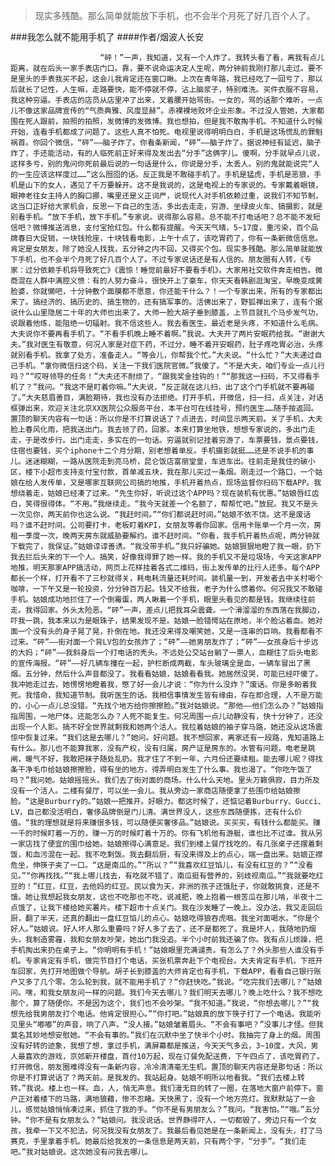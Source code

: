 > 现实多残酷。那么简单就能放下手机，也不会半个月死了好几百个人了。

###我怎么就不能用手机了
####作者/烟波人长安

						“砰！”一声，我知道，又有一个人炸了。我转头看了看，离我有点儿距离，就在后头一家手表店门口。靠，要不说命运决定人生呢，两分钟前我刚打那儿走过。要不是里头的手表我买不起，这会儿我肯定还在窗口瞅。上次在青年路，我已经吃了一回亏了，那以后就长了记性，人生嘛，走路要快，能不停就不停，沾上脑浆子，特别难洗。买件衣服不容易，我这种穷逼。手表店的店员从店里冲了出来，叉着腰开始骂街。一女的，骂的话那个难听，一点儿不像这家品牌宣传的“气质典雅、风度显赫”。赤裸裸地败坏企业形象。不过没人管她，大家都围在死人跟前，拍照的拍照，发微博的发微博。我也想拍，但是我不敢掏手机。不知道什么时候开始，连看手机都成了问题了。这些人真不怕死。电视里说得明明白白，手机是这场慌乱的罪魁祸首。你回个微信，“砰”——脑子炸了。你看条新闻，“砰”——脑子炸了。据说神经有延迟，脑子炸了，手还能活动，有的人临死前正好来得及发出去“分手”这俩字儿。傻啊，分手就早点儿说，这样多亏，别的鬼问你死前最后说的一句话是什么，你说是分手，太丢人。别的鬼就能说完“人的一生应该这样度过……”这么囫囵的话。反正我是不敢碰手机了。手机是猛虎，手机是恶狼，手机是山下的女人，遇见了千万要躲开。这不是我说的，这是电视上的专家说的。专家戴着眼镜，眼神老往女主持人的胸口挪，嘴里还是义正词严，说现代人对手机依赖过重，说我们不知节制，这当口正好给大家机会，反思一下自己的生活，多出去走走，穷游、坐绿皮火车、搞摄影，就是别看手机。“放下手机，放下手机。”专家说。说得那么容易。总不能不打电话吧？总不能不发短信吧？微博推送消息，支付宝抢红包。什么都有提醒。今天天气晴，5~17度，重污染，百个品牌春日大促销，一块钱抢座，十块钱看电影，上午十点了，该吃胃药了，你有一条新微信信息。肯定是女朋友，除了她没人找我，五分钟之内不回，又得买个包。现实多残酷。那么简单就能放下手机，也不会半个月死了好几百个人了。不过专家说话还是有人信的。朋友圈有人转，《专家：过分依赖手机将导致死亡》《震惊！睡觉前最好不要看手机》。大家用社交软件奔走相告。微商混在人群中满腔义愤：有的人努力奋斗，很快开上了豪车，你天天看韩剧逛淘宝，早晚变成黄脸婆，你就懒吧，十分钟敷个面膜都不愿意，你还能干什么？！一个专家出来，所有的专家都出来了。搞经济的、搞历史的、搞生物的，还有搞军事的。活佛出来了，野狐禅出来了，连有个据说什么山里隐居二十年的大师也出来了。大师一脸大胡子垂到膝盖，上节目就扎个马步发气功，说跟着他练，能阻绝一切辐射。我不信这些人。我去看医生。最近老是头疼，不知道什么毛病。大夫说你不要再看手机了。“不看手机晚上睡不着啊。”我说。大夫开了两片安眠药给我。“谢谢大夫。”我对医生有敬意，何况人家是对症下药，不过分，睡不着开安眠药，肚子疼吃胃必治，头疼就别看手机。我拿了处方，准备走人。“等会儿，你帮我个忙。”大夫说。“什么忙？”大夫递过自己手机。“拿你微信扫这个码，关注一下我们医院官微。”我傻了。“不是大夫，咱们专业一点儿行吗？”“哎呀领导的任务！”大夫还不耐烦了，“跟我奖金挂钩的！”“那我这一扫码，不又得看手机了？”我问。“我这不是盯着你嘛。”大夫说，“反正就在这儿扫，出了这个门手机就不要再碰了。”大夫慈眉善目，满脸期待，我也没有办法拒绝。打开手机，开微信，扫一扫，点关注，对话框弹出来，欢迎关注北京XX医院公众服务平台，本平台可在线挂号，预约医生……随手按返回。置顶的聊天内容有一句话：所以你是不打算说话了？点进去，时间显示两天前。关了手机，大夫脸上春风化雨，把我送出门。我去领了药，回家。本来打算坐地铁，想想专家说的，多出门走走，于是改步行。出门走走，多实在的一句话。穷逼就别记挂着穷游了，车票要钱，景点要钱，住宿也要钱，买个iphone十二个月分期，别老想着单反。手机摄影就挺……还是不说手机的事儿。迷迷糊糊，一路从医院走到亮马桥，昆仑饭店富丽堂皇，车进车出。往前走是我住的破小区，楼下小超市支持支付宝付款，首单减五块，我在那儿买过一条烟。刚走过一个路口，一个姑娘在给人发传单，又是哪家互联网公司搞的地推，手机开着热点，现场监督你扫码下载APP。我想绕着走，姑娘已经凑了过来。“先生你好，听说过这个APP吗？现在装机有优惠。”姑娘唇红齿白，笑得很得体。“不用。”我继续走。“我今天就差一个名额了，帮帮忙吧。”放屁。我又不是头一次见你，两天前你也这么说。“我赶时间。”“你们都说赶时间。”姑娘不依不饶。这不是废话吗？谁不赶时间。公司要打卡，老板盯着KPI，女朋友等着你回家。信用卡账单一个月一次，房租一季度一次，晚两天房东就威胁要解约。谁不赶时间。“你看，我手机开着热点呢，两分钟就下载完了，我保证。”姑娘谆谆善诱。“我没带手机。”我只好骗她。姑娘狠狠地瞪了我一眼，扔下我去拦后头来的下一个人。搞笑，好像我得罪了她一样。我的手机又不是垃圾场，今天这家APP地推，明天那家APP搞活动，网页上花样挂着各式二维码，街上发传单的比行人还多。每个APP都长一个样，打开看不了三秒就得关，耗电耗流量还耗时间。装机量一到，开发者去中关村喝个咖啡，一下午又是一轮投资，分分钟百万起。钱又不给我，老子为什么惯着你。何况我又不敢碰手机。姑娘成功地拦住了一个倒霉蛋，两人瞅着一个手机，眼里头看见的都是钱。我继续往前走。我得回家。外头太险恶。“砰”一声，差点儿把我耳朵震聋。一个滑溜溜的东西落在我脚边，吓我一跳，我本来以为是眼珠子，结果发现不是。姑娘一脸错愕站在原地，半个脸沾着血。她对面一个没有头的身子晃了晃，扑倒在地。我还没来得及嘲笑她，又是一连串的巨响。我看都看不过来。“砰”——街对面一个背LV包的女孩炸了；“砰”——她男朋友炸了；“砰”——女孩身后十步远的大妈；“砰”——我斜身后一个打电话的秃头。不远处公交站台躺了一票人，血糊住了后头电影的宣传海报。“砰”——好几辆车撞在一起，护栏断成两截，车头玻璃全是血，一辆车冒出了黑烟。五分钟，然后什么声音都没了。我看看姑娘，姑娘看看我。她居然没哭，可能已经吓傻了。我冲她走过去，她愣愣地瞪着我，憋了好一会儿才说：“你为什么没炸？”废话。你是多盼着我死。我惜命，我知道节制。我听医生的话。我相信事情发生皆有缘由，存在即合理，人不是万能的，小心一点儿总没错。“先找个地方给你擦擦脸。”我对姑娘说。“那他——他们怎么办？”姑娘指指周围，一地尸体。还能怎么办？人死不能复生。何况周围一点儿动静没有，快十分钟了，还没出现一个人影。搞不好全世界就剩我和她两个活人。我拉着姑娘的袖子穿马路，她还没从这场震惊中恢复过来。“我们这是去哪儿？”她问。好问题。我不想回家，离家还有一段路，鬼知道路上有什么。那儿也不能算我家，没有产权，没有归属，房产证是房东的。水管有问题，电老是跳闸，暖气不好，我敢把袜子随处乱扔。我才住了不到一年，六月份还要续租。能去哪儿呢？得找条干净毛巾给姑娘擦擦脸，得有坐的地方，得弄明白发生了什么事。我也渴了。“你吃午饭了吗？”我问她。姑娘摇摇头。我们去了街对面的商场。什么什么天地。里头万籁俱寂，目力所及没有一个活人。二楼有餐厅，可以坐一会儿。我从旁边一家商店随便拿了些围巾给姑娘擦脸。“这是Burburry的。”姑娘一把推开。好眼力。都这时候了，还惦记着Burburry、Gucci、LV，自己都没活明白，奢侈品牌倒是门儿清。满世界没人，这些东西随便拣，还有什么价值。“我的理想就是将来赚很多钱，可以随便买奢侈品。”姑娘说。买买买，有钱什么都能买。赚一千的时候盯着一万的，赚一万的时候盯着十万的。你有飞机他有游艇，谁也比不过谁。我从另一家店找了便宜的围巾给她。姑娘擦得心满意足。我们到楼上餐厅找吃的。有几张桌子还摆着剩饭，和血污混在一起。我不吃剩饭。我去翻后厨，有没来得及上的点心，端一盘出来。姑娘正襟危坐，伸筷子夹了一口。“这是南瓜的。”“所以？”“我喜欢红豆馅儿，有没有红豆的？”“没看见。”“你再找找。”“我上哪儿找去，有吃就不错了，南瓜挺有营养的，别歧视南瓜。”“我就要吃红豆的！”红豆，红豆，去他妈的红豆。民以食为天，非洲的孩子还饿肚子，你就敢挑食，还是不饿。她让我想起我女朋友，这也不吃那也不吃，说减肥，晚上抱着一根苦瓜在那儿啃，半夜十二点饿了，让我下楼给她买薯片。楼下超市十点关门。我在沙发睡了一晚上。没办法，我又走回后厨，翻了半天，还真的翻出一盘红豆馅儿的点心。姑娘吃得狼吞虎咽。我坐对面喝水。“你是个好人。”姑娘说。好人坏人那么重要吗？好人多了去了，还不是都死了。我是坏人，我随地扔烟头，我制造雾霾，我和女朋友吵架，她出门我没追。半个小时前我还骗了你。我有点儿烦躁，把手机掏出来扔在桌子上。“你明明有手机！”姑娘眼里充满谴责。有怎么了？外头那些人谁没有手机。专家肯定有手机，做完节目打个电话，买张机票奔赴下个电视台。大夫肯定有手机，下班开车回家，先打开地图做个导航。胡子长到膝盖的大师肯定也有手机，下载APP，看看自己银行账户又多了几个零。怎么轮到我，就不能用手机了？“你赶快吃。”我说。“吃完我们去哪儿？”姑娘问。嘿，和我女朋友问一样的问题。我们今天去哪儿？我们明天去哪儿？晚上吃什么？我不想吃那个，算了随便你。不是因为这个，我们也不会吵架。“我不知道。”我说，“你想去哪儿？”“我想先给我男朋友打个电话。他肯定很担心。”“你打吧。”姑娘真的放下筷子打了一个电话。我能听见里头“嘟嘟”的声音，响了八声。“没人接。”姑娘皱着眉头。“不会有事吧？”没事儿才怪。但我莫名其妙地想安慰她。“不会有事的。”我们在沉默中坐了快半个小时。我抽完了身上的烟。周围没有好转的迹象，我想了想，拿过手机，满屏幕都是推送，今天天气多云，3~10度，大风，男人最喜欢的游戏，京郊新开楼盘，首付10万起，现在订餐免配送费，下午四点了，该吃胃药了。打开微信，朋友圈难得没有一条新内容，冷冷清清毫无生机。置顶的聊天内容还是那句话：所以你是不打算说话了？两天前。是我发的。我站起身。姑娘不明所以地看我。“我们去楼上转转。”我说。楼上也一样。血，人，悄无声息。我们漫无目的转了一圈，在落地大窗户前停下。窗户正对着楼下的马路，满地狼藉，惨不忍睹。天快黑了，没有一个地方亮灯。我默默站了一会儿，感觉姑娘悄悄凑过来，抓住了我的手。“你不是有男朋友么？”我问。“我害怕。”“哦。”五分钟。“你不是有女朋友么？”姑娘问。我没说话。世界静得吓人，一切都毁了，旁边只有一个女孩，我牵一下又不犯法。何况我没有女朋友了。我最后看见她是在一条新闻上，没有头，打了马赛克，手里拿着手机。她最后给我发的一条信息是两天前，只有两个字，“分手”。“我们走吧。”我对姑娘说。这次她没有问我去哪儿。			  		